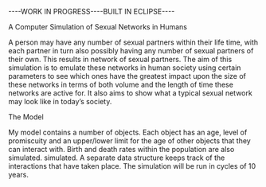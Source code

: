 

----WORK IN PROGRESS----BUILT IN ECLIPSE----

A Computer Simulation of Sexual Networks in Humans

A person may have any number of sexual partners within their life time, with each partner in turn also possibly 
having any number of sexual partners of their own. This results in network of sexual partners. The aim of this 
simulation is to emulate these networks in human society using certain parameters to see which ones have the 
greatest impact upon the size of these networks in terms of both volume and the length of time these networks 
are active for. It also aims to show what a typical sexual network may look like in today’s society.

The Model

My model contains a number of objects. Each object has an age, level  of promiscuity and an upper/lower limit 
for the age of other objects that they can interact with. Birth and death rates within the population are also simulated. simulated. A separate data structure keeps track of the interactions that have taken place. The simulation will be run in cycles of 10 years.

